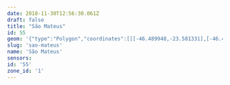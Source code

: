 ```yaml
---
date: 2018-11-30T12:56:30.061Z
draft: false
title: "São Mateus"
id: 55
geom: '{"type":"Polygon","coordinates":[[[-46.489948,-23.581331],[-46.490276,-23.58146],[-46.490603,-23.5815],[-46.490966,-23.581454],[-46.491318,-23.581301],[-46.491619,-23.581053],[-46.492544,-23.579938],[-46.493041,-23.579462],[-46.493731,-23.579003],[-46.494417,-23.578703],[-46.495452,-23.578499],[-46.497649,-23.578447],[-46.498419,-23.5783],[-46.499223,-23.57803],[-46.500344,-23.577412],[-46.500982,-23.576905],[-46.501756,-23.576168],[-46.502219,-23.576551],[-46.502267,-23.576782],[-46.501692,-23.579459],[-46.501779,-23.580027],[-46.503348,-23.582214],[-46.504555,-23.584299],[-46.504738,-23.584934],[-46.504766,-23.586192],[-46.504911,-23.586766],[-46.506423,-23.589068],[-46.506544,-23.589031],[-46.506797,-23.589588],[-46.506867,-23.589911],[-46.506819,-23.589994],[-46.506828,-23.593577],[-46.505664,-23.594022],[-46.502912,-23.595255],[-46.502437,-23.596195],[-46.50055,-23.596934],[-46.500306,-23.59653],[-46.498813,-23.59699],[-46.498283,-23.596742],[-46.498046,-23.596724],[-46.497829,-23.596627],[-46.497092,-23.595896],[-46.496916,-23.595488],[-46.496536,-23.595444],[-46.496224,-23.595306],[-46.495665,-23.595395],[-46.495212,-23.59538],[-46.495229,-23.596209],[-46.49543,-23.597155],[-46.495818,-23.598235],[-46.496338,-23.599226],[-46.496279,-23.599252],[-46.496639,-23.60186],[-46.496872,-23.602963],[-46.496491,-23.603958],[-46.496475,-23.604612],[-46.497303,-23.607896],[-46.497518,-23.60834],[-46.497733,-23.608622],[-46.498768,-23.609567],[-46.498644,-23.610303],[-46.496437,-23.609488],[-46.495876,-23.609159],[-46.493133,-23.608178],[-46.48706,-23.606784],[-46.486469,-23.606774],[-46.486162,-23.606866],[-46.485738,-23.607162],[-46.484797,-23.608265],[-46.484293,-23.610606],[-46.484762,-23.610419],[-46.485144,-23.61038],[-46.485612,-23.61045],[-46.485933,-23.610602],[-46.485229,-23.61323],[-46.485208,-23.613482],[-46.484615,-23.615533],[-46.48424,-23.615998],[-46.483581,-23.617322],[-46.483726,-23.618285],[-46.483498,-23.618914],[-46.483465,-23.620344],[-46.483281,-23.621143],[-46.483663,-23.622469],[-46.483679,-23.622969],[-46.483907,-23.623916],[-46.483857,-23.623932],[-46.483511,-23.62388],[-46.482939,-23.62362],[-46.482235,-23.623779],[-46.481554,-23.623506],[-46.481202,-23.624066],[-46.47997,-23.623264],[-46.47933,-23.622768],[-46.479006,-23.622432],[-46.478497,-23.621671],[-46.478306,-23.621247],[-46.478241,-23.620929],[-46.478191,-23.619733],[-46.478053,-23.619188],[-46.47783,-23.618747],[-46.476801,-23.617202],[-46.476471,-23.61652],[-46.475591,-23.613292],[-46.475488,-23.613143],[-46.474571,-23.612873],[-46.471047,-23.614599],[-46.470918,-23.614581],[-46.470902,-23.614519],[-46.471191,-23.614227],[-46.471015,-23.614102],[-46.469196,-23.614762],[-46.468438,-23.615248],[-46.465934,-23.617559],[-46.465731,-23.617344],[-46.465225,-23.616986],[-46.464736,-23.616806],[-46.464181,-23.616817],[-46.462834,-23.617015],[-46.462438,-23.616944],[-46.461093,-23.616034],[-46.4596,-23.61548],[-46.458638,-23.614721],[-46.45721,-23.614299],[-46.456853,-23.614267],[-46.456942,-23.613785],[-46.45668,-23.613104],[-46.45563,-23.611603],[-46.455526,-23.611641],[-46.455457,-23.611596],[-46.454974,-23.6107],[-46.454895,-23.609995],[-46.455204,-23.609818],[-46.455403,-23.609435],[-46.455511,-23.608768],[-46.456094,-23.608095],[-46.455349,-23.607065],[-46.456091,-23.606355],[-46.456259,-23.606092],[-46.457577,-23.602926],[-46.457715,-23.602806],[-46.458033,-23.602822],[-46.458332,-23.602101],[-46.458223,-23.601391],[-46.458546,-23.601093],[-46.458715,-23.600684],[-46.458953,-23.600322],[-46.459322,-23.599224],[-46.459863,-23.598883],[-46.460194,-23.598811],[-46.461149,-23.598785],[-46.46159,-23.598523],[-46.461744,-23.597949],[-46.461745,-23.597476],[-46.461682,-23.59726],[-46.461876,-23.597124],[-46.462245,-23.596467],[-46.462164,-23.596095],[-46.461899,-23.59567],[-46.461513,-23.595224],[-46.461508,-23.595146],[-46.461764,-23.594828],[-46.462039,-23.594909],[-46.462333,-23.594878],[-46.462496,-23.594513],[-46.462415,-23.594417],[-46.462205,-23.594419],[-46.461996,-23.594295],[-46.461944,-23.594137],[-46.461993,-23.594002],[-46.462323,-23.594036],[-46.462582,-23.593942],[-46.462804,-23.593947],[-46.462881,-23.594004],[-46.46302,-23.593999],[-46.463012,-23.594067],[-46.463181,-23.594084],[-46.463373,-23.594258],[-46.463701,-23.594298],[-46.463602,-23.594639],[-46.463765,-23.594988],[-46.464171,-23.594794],[-46.464426,-23.594594],[-46.465114,-23.594332],[-46.465379,-23.594286],[-46.465607,-23.593799],[-46.466019,-23.593313],[-46.46646,-23.592997],[-46.467076,-23.592745],[-46.467859,-23.592642],[-46.473092,-23.592403],[-46.473866,-23.592258],[-46.474601,-23.591991],[-46.475303,-23.591595],[-46.476735,-23.590521],[-46.477274,-23.590193],[-46.477963,-23.589913],[-46.479249,-23.589571],[-46.47985,-23.589278],[-46.48034,-23.588881],[-46.48171,-23.587316],[-46.482476,-23.586894],[-46.482894,-23.586747],[-46.483466,-23.586643],[-46.485375,-23.586689],[-46.486038,-23.586643],[-46.486794,-23.586438],[-46.487468,-23.586081],[-46.48789,-23.58574],[-46.488263,-23.585315],[-46.489458,-23.583638],[-46.49002,-23.582681],[-46.490698,-23.581896],[-46.489948,-23.581331]]]}'
slug: 'sao-mateus'
name: 'São Mateus'
sensors:
id: '55'
zone_id: '1'
---
```

		